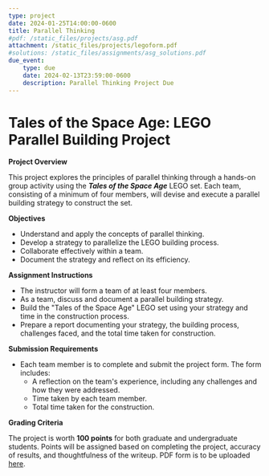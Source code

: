 ```yaml
---
type: project
date: 2024-01-25T14:00:00-0600
title: Parallel Thinking
#pdf: /static_files/projects/asg.pdf
attachment: /static_files/projects/legoform.pdf
#solutions: /static_files/assignments/asg_solutions.pdf
due_event: 
    type: due
    date: 2024-02-13T23:59:00-0600
    description: Parallel Thinking Project Due
---
```

# Tales of the Space Age: LEGO Parallel Building Project

**Project Overview**

This project explores the principles of parallel thinking through a hands-on group activity using the **_Tales of the Space Age_** LEGO set. Each team, consisting of a minimum of four members, will devise and execute a parallel building strategy to construct the set.

**Objectives**

- Understand and apply the concepts of parallel thinking.
- Develop a strategy to parallelize the LEGO building process.
- Collaborate effectively within a team.
- Document the strategy and reflect on its efficiency.

**Assignment Instructions**

- The instructor will form a team of at least four members.
- As a team, discuss and document a parallel building strategy.
- Build the "Tales of the Space Age" LEGO set using your strategy and time in the construction process.
- Prepare a report documenting your strategy, the building process, challenges faced, and the total time taken for construction.

**Submission Requirements**

- Each team member is to complete and submit the project form. The form includes:
    - A reflection on the team's experience, including any challenges and how they were addressed.
    - Time taken by each team member.
    - Total time taken for the construction.

**Grading Criteria**

The project is worth **100 points** for both graduate and undergraduate students. Points will be assigned based on completing the project, accuracy of results, and thoughtfulness of the writeup. PDF form is to be uploaded [here](https://forms.office.com/r/5ckp0UCZPy).